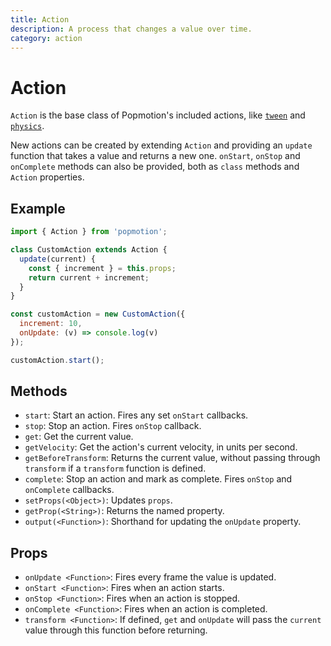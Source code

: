 ```yaml
---
title: Action
description: A process that changes a value over time.
category: action
---
```


# Action

`Action` is the base class of Popmotion's included actions, like [`tween`](/docs/actions/tween.md) and [`physics`](/docs/actions/physics.md).

New actions can be created by extending `Action` and providing an `update` function that takes a value and returns a new one. `onStart`, `onStop` and `onComplete` methods can also be provided, both as `class` methods and `Action` properties.

## Example

```javascript
import { Action } from 'popmotion';

class CustomAction extends Action {
  update(current) {
    const { increment } = this.props;
    return current + increment;
  }
}

const customAction = new CustomAction({
  increment: 10,
  onUpdate: (v) => console.log(v)
});

customAction.start();
```

## Methods

- `start`: Start an action. Fires any set `onStart` callbacks.
- `stop`: Stop an action. Fires `onStop` callback.
- `get`: Get the current value.
- `getVelocity`: Get the action's current velocity, in units per second.
- `getBeforeTransform`: Returns the current value, without passing through `transform` if a `transform` function is defined.
- `complete`: Stop an action and mark as complete. Fires `onStop` and `onComplete` callbacks.
- `setProps(<Object>)`: Updates `props`.
- `getProp(<String>)`: Returns the named property.
- `output(<Function>)`: Shorthand for updating the `onUpdate` property.

## Props

- `onUpdate <Function>`: Fires every frame the value is updated.
- `onStart <Function>`: Fires when an action starts.
- `onStop <Function>`: Fires when an action is stopped.
- `onComplete <Function>`: Fires when an action is completed.
- `transform <Function>`: If defined, `get` and `onUpdate` will pass the `current` value through this function before returning.
